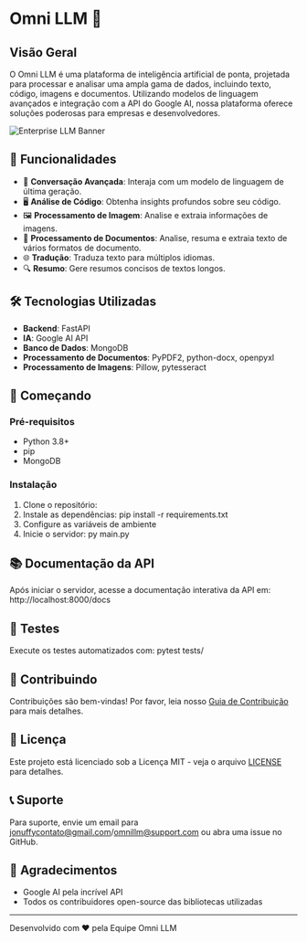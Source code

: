 # Omni LLM 🚀

## Visão Geral

O Omni LLM é uma plataforma de inteligência artificial de ponta, projetada para processar e analisar uma ampla gama de dados, incluindo texto, código, imagens e documentos. Utilizando modelos de linguagem avançados e integração com a API do Google AI, nossa plataforma oferece soluções poderosas para empresas e desenvolvedores.

![Enterprise LLM Banner](https://dm0fehhuxv6f6.cloudfront.net/wp-content/uploads/2024/01/22134139/0_1joEkS7Y6YGmiiEj.jpg)

## 🌟 Funcionalidades

- 💬 **Conversação Avançada**: Interaja com um modelo de linguagem de última geração.
- 🖥️ **Análise de Código**: Obtenha insights profundos sobre seu código.
- 🖼️ **Processamento de Imagem**: Analise e extraia informações de imagens.
- 📄 **Processamento de Documentos**: Analise, resuma e extraia texto de vários formatos de documento.
- 🌐 **Tradução**: Traduza texto para múltiplos idiomas.
- 🔍 **Resumo**: Gere resumos concisos de textos longos.

## 🛠️ Tecnologias Utilizadas

- **Backend**: FastAPI
- **IA**: Google AI API
- **Banco de Dados**: MongoDB
- **Processamento de Documentos**: PyPDF2, python-docx, openpyxl
- **Processamento de Imagens**: Pillow, pytesseract

## 🚀 Começando

### Pré-requisitos

- Python 3.8+
- pip
- MongoDB

### Instalação

1. Clone o repositório:
2. Instale as dependências: pip install -r requirements.txt
3. Configure as variáveis de ambiente
4. Inicie o servidor: py main.py

## 📚 Documentação da API

Após iniciar o servidor, acesse a documentação interativa da API em:
http://localhost:8000/docs

## 🧪 Testes

Execute os testes automatizados com: pytest tests/

## 🤝 Contribuindo

Contribuições são bem-vindas! Por favor, leia nosso [Guia de Contribuição](CONTRIBUTING.md) para mais detalhes.

## 📜 Licença

Este projeto está licenciado sob a Licença MIT - veja o arquivo [LICENSE](LICENSE.md) para detalhes.

## 📞 Suporte

Para suporte, envie um email para jonuffycontato@gmail.com/omnillm@support.com ou abra uma issue no GitHub.

## 🙏 Agradecimentos

- Google AI pela incrível API
- Todos os contribuidores open-source das bibliotecas utilizadas

---

Desenvolvido com ❤️ pela Equipe Omni LLM